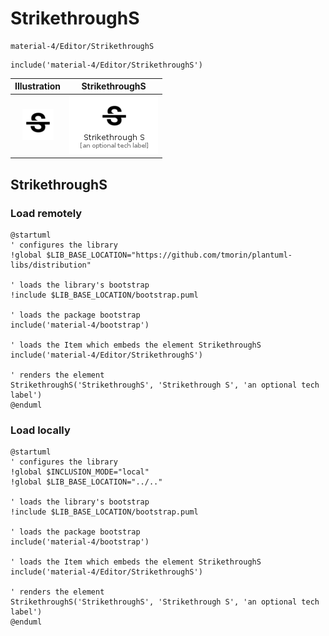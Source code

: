# StrikethroughS


```text
material-4/Editor/StrikethroughS
```

```text
include('material-4/Editor/StrikethroughS')
```



| Illustration | StrikethroughS |
| :---: | :---: |
| ![illustration for Illustration](../../material-4/Editor/StrikethroughS.png) | ![illustration for StrikethroughS](../../material-4/Editor/StrikethroughS.Local.png) |




## StrikethroughS

### Load remotely
```plantuml
@startuml
' configures the library
!global $LIB_BASE_LOCATION="https://github.com/tmorin/plantuml-libs/distribution"

' loads the library's bootstrap
!include $LIB_BASE_LOCATION/bootstrap.puml

' loads the package bootstrap
include('material-4/bootstrap')

' loads the Item which embeds the element StrikethroughS
include('material-4/Editor/StrikethroughS')

' renders the element
StrikethroughS('StrikethroughS', 'Strikethrough S', 'an optional tech label')
@enduml
```

### Load locally
```plantuml
@startuml
' configures the library
!global $INCLUSION_MODE="local"
!global $LIB_BASE_LOCATION="../.."

' loads the library's bootstrap
!include $LIB_BASE_LOCATION/bootstrap.puml

' loads the package bootstrap
include('material-4/bootstrap')

' loads the Item which embeds the element StrikethroughS
include('material-4/Editor/StrikethroughS')

' renders the element
StrikethroughS('StrikethroughS', 'Strikethrough S', 'an optional tech label')
@enduml
```

